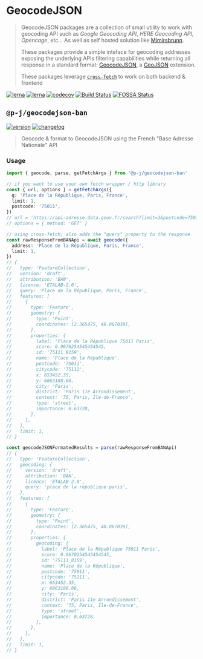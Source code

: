 # GeocodeJSON

> GeocodeJSON packages are a collection of small utility to work with geocoding API such as _Google Geocoding API_, _HERE Geocoding API_, _Opencage_, etc... As well as self hosted solution like [Mimirsbrunn](https://github.com/CanalTP/mimirsbrunn).
>
> These packages provide a simple inteface for geocoding addresses exposing the underlying APIs filtering capabilities while returning all response in a standard format: [GeocodeJSON](https://github.com/geocoders/geocodejson-spec/tree/master/draft),
> a [GeoJSON](https://tools.ietf.org/html/rfc7946) extension.
>
> These packages leverage [`cross-fetch`](https://github.com/lquixada/cross-fetch) to work on both backend & frontend

[![lerna](https://img.shields.io/badge/build%20with-lerna-cc00ff?style=flat-square)](https://lerna.js.org/)
[![lerna](https://img.shields.io/badge/released%20with-changeset-blue?style=flat-square)](https://github.com/atlassian/changesets/)
[![codecov](https://img.shields.io/codecov/c/github/p-j/geocodejson?style=flat-square)](https://codecov.io/gh/p-j/geocodejson)
[![Build Status](https://img.shields.io/github/actions/workflow/status/p-j/geocodejson/build.yml?branch=main&style=flat-square)](https://github.com/p-j/geocodejson/actions?query=workflow%3ABuild)
[![FOSSA Status](https://app.fossa.com/api/projects/git%2Bgithub.com%2Fp-j%2Fgeocodejson.svg?type=shield)](https://app.fossa.com/projects/git%2Bgithub.com%2Fp-j%2Fgeocodejson?ref=badge_shield)

## `@p-j/geocodejson-ban`

[![version](https://img.shields.io/npm/v/@p-j/geocodejson-ban?style=flat-square)](https://npmjs.com/package/@p-j/geocodejson-ban) [![changelog](https://img.shields.io/badge/changelog-%2B-lightgrey?style=flat-square)](https://changelogs.xyz/@p-j/geocodejson-ban)

> Geocode & format to GeocodeJSON using the French "Base Adresse Nationale" API

### Usage

```ts
import { geocode, parse, getFetchArgs } from '@p-j/geocodejson-ban'

// if you want to use your own fetch wrapper / http library
const { url, options } = getFetchArgs({
  q: 'Place de la République, Paris, France',
  limit: 1,
  postcode: '75011',
})
// url = 'https://api-adresse.data.gouv.fr/search?limit=1&postcode=75011&q=Place+de+la+R%C3%A9publique,+Paris,+France'
// options = { method: 'GET' }

// using cross-fetch; also adds the "query" property to the response
const rawResponseFromBANApi = await geocode({
  address: 'Place de la République, Paris, France',
  limit: 1,
})
// {
//   type: 'FeatureCollection',
//   version: 'draft',
//   attribution: 'BAN',
//   licence: 'ETALAB-2.0',
//   query: 'Place de la République, Paris, France',
//   features: [
//     {
//       type: 'Feature',
//       geometry: {
//         type: 'Point',
//         coordinates: [2.365475, 48.867039],
//       },
//       properties: {
//         label: 'Place de la République 75011 Paris',
//         score: 0.9670254545454545,
//         id: '75111_8159',
//         name: 'Place de la République',
//         postcode: '75011',
//         citycode: '75111',
//         x: 653452.35,
//         y: 6863188.08,
//         city: 'Paris',
//         district: 'Paris 11e Arrondissement',
//         context: '75, Paris, Île-de-France',
//         type: 'street',
//         importance: 0.63728,
//       },
//     },
//   ],
//   limit: 1,
// }

const geocodeJSONFormatedResults = parse(rawResponseFromBANApi)
// {
//   type: 'FeatureCollection',
//   geocoding: {
//     version: 'draft',
//     attribution: 'BAN',
//     licence: 'ETALAB-2.0',
//     query: 'place de la république paris',
//   },
//   features: [
//     {
//       type: 'Feature',
//       geometry: {
//         type: 'Point',
//         coordinates: [2.365475, 48.867039],
//       },
//       properties: {
//         geocoding: {
//           label: 'Place de la République 75011 Paris',
//           score: 0.9670254545454545,
//           id: '75111_8159',
//           name: 'Place de la République',
//           postcode: '75011',
//           citycode: '75111',
//           x: 653452.35,
//           y: 6863188.08,
//           city: 'Paris',
//           district: 'Paris 11e Arrondissement',
//           context: '75, Paris, Île-de-France',
//           type: 'street',
//           importance: 0.63728,
//         },
//       },
//     },
//   ],
//   limit: 1,
// }
```

